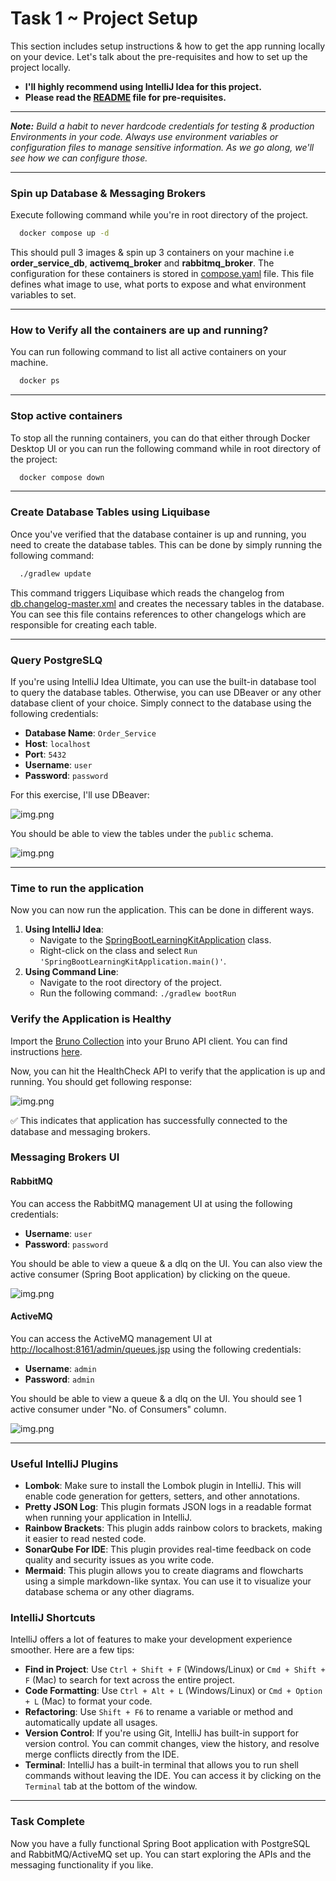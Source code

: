# Task 1 ~ Project Setup

This section includes setup instructions & how to get the app running locally on your device. Let's talk about the pre-requisites and how to set up the project locally. 

- **I'll highly recommend using IntelliJ Idea for this project.**
- **Please read the [README](../README.md) file for pre-requisites.**

---

**_Note:_** _Build a habit to never hardcode credentials for testing & production Environments in your code. Always use
environment variables or configuration files to manage sensitive information. As we go along, we'll see how we can configure those._

---

### **Spin up Database & Messaging Brokers**

Execute following command while you're in root directory of the project. 
```bash
  docker compose up -d
```
This should pull 3 images & spin up 3 containers on your machine i.e **order_service_db**, **activemq_broker** and **rabbitmq_broker**.
The configuration for these containers is stored in [compose.yaml](../compose.yaml) file. This file defines what image to use,
what ports to expose and what environment variables to set.

---

### How to Verify all the containers are up and running?
You can run following command to list all active containers on your machine.
```bash
  docker ps
```

---

### **Stop active containers**
To stop all the running containers, you can do that either through Docker Desktop UI or you can run the following command while in root directory of the project:
```bash
  docker compose down
```


---

### **Create Database Tables using Liquibase**

Once you've verified that the database container is up and running, you need to create the database tables. This can be 
done by simply running
the following command:
```bash
  ./gradlew update
```
This command triggers Liquibase which reads the changelog from [db.changelog-master.xml](../src/main/resources/db/changelog/db.changelog-master.xml) and 
creates the necessary tables in the database. You can see this file contains references to other changelogs which are responsible for creating each table.

---

### **Query PostgreSLQ**

If you're using IntelliJ Idea Ultimate, you can use the built-in database tool to query the database tables. Otherwise,
you can use DBeaver or any other database client of your choice. Simply connect to the database using the following credentials:
- **Database Name**: `Order_Service`
- **Host**: `localhost`
- **Port**: `5432`
- **Username**: `user`
- **Password**: `password`

For this exercise, I'll use DBeaver:

![img.png](resources/dbeaver_setup.png)

You should be able to view the tables under the `public` schema.

![img.png](resources/dbeaver_database_view.png)


---


### Time to run the application
Now you can now run the application. This can be done in different ways.
1. **Using IntelliJ Idea**:
   - Navigate to the [SpringBootLearningKitApplication](../src/main/java/com/springboot/learning/kit/SpringBootLearningKitApplication.java) class.
   - Right-click on the class and select `Run 'SpringBootLearningKitApplication.main()'`.
2. **Using Command Line**:
   - Navigate to the root directory of the project.
   - Run the following command: `./gradlew bootRun`

### **Verify the Application is Healthy**

Import the [Bruno Collection](../docs/SpringBoot%20Learning%20Kit%20-%20APIs) into your Bruno API client. You can find instructions [here](https://docs.usebruno.com/get-started/import-export-data/import-collections).

Now, you can hit the HealthCheck API to verify that the application is up and running. You should get following response:

![img.png](resources/healthCheck_response.png)

✅ This indicates that application has successfully connected to the database and messaging brokers.

### **Messaging Brokers UI**

#### **RabbitMQ**

You can access the RabbitMQ management UI at [](http://localhost:15672) using the following credentials:
- **Username**: `user`
- **Password**: `password`

You should be able to view a queue & a dlq on the UI. You can also view the active 
consumer (Spring Boot application) by clicking on the queue.

![img.png](resources/rabbitmq_intro_pic.png)

#### **ActiveMQ**
You can access the ActiveMQ management UI at [http://localhost:8161/admin/queues.jsp](http://localhost:8161/admin/queues.jsp) using the following credentials:
- **Username**: `admin`
- **Password**: `admin`

You should be able to view a queue & a dlq on the UI. You should see 1 active consumer under "No. of Consumers" column.

![img.png](resources/activemq_ui_intro.png)


---

### **Useful IntelliJ Plugins**
- **Lombok**: Make sure to install the Lombok plugin in IntelliJ. This will enable code generation for getters, setters, and other annotations.
- **Pretty JSON Log**: This plugin formats JSON logs in a readable format when running your application in IntelliJ.
- **Rainbow Brackets**: This plugin adds rainbow colors to brackets, making it easier to read nested code.
- **SonarQube For IDE**: This plugin provides real-time feedback on code quality and security issues as you write code.
- **Mermaid**: This plugin allows you to create diagrams and flowcharts using a simple markdown-like syntax. You can use it to visualize your database schema or any other diagrams.


### **IntelliJ Shortcuts**

IntelliJ offers a lot of features to make your development experience smoother. Here are a few tips:
- **Find in Project**: Use `Ctrl + Shift + F` (Windows/Linux) or `Cmd + Shift + F` (Mac) to search for text across the entire project.
- **Code Formatting**: Use `Ctrl + Alt + L` (Windows/Linux) or `Cmd + Option + L` (Mac) to format your code.
- **Refactoring**: Use `Shift + F6` to rename a variable or method and automatically update all usages.
- **Version Control**: If you're using Git, IntelliJ has built-in support for version control. You can commit changes, view the history, and resolve merge conflicts directly from the IDE.
- **Terminal**: IntelliJ has a built-in terminal that allows you to run shell commands without leaving the IDE. You can access it by clicking on the `Terminal` tab at the bottom of the window.

---

### Task Complete
Now you have a fully functional Spring Boot application with PostgreSQL and RabbitMQ/ActiveMQ set up. You can start exploring the APIs and the messaging functionality if you like.